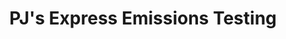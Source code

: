 ---
title: "PJ's Express Emissions Testing"
url: /albuquerque/pjs-express-emissions-testing/
shop: Autowerkstatt
---